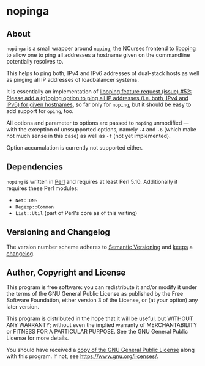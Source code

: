 nopinga
=======

About
-----

`nopinga` is a small wrapper around `noping`, the NCurses frontend to
[liboping](https://github.com/octo/liboping) to allow one to ping all
addresses a hostname given on the commandline potentially resolves to.

This helps to ping both, IPv4 and IPv6 addresses of dual-stack hosts
as well as pinging all IP addresses of loadbalancer systems.

It is essentially an implementation of [liboping feature request
(issue) #52: Please add a (n)oping option to ping all IP addresses
(i.e. both, IPv4 and IPv6) for given
hostnames](https://github.com/octo/liboping/issues/52), so far only
for `noping`, but it should be easy to add support for `oping`, too.

All options and parameter to options are passed to `noping` unmodified
— with the exception of unssupported options, namely `-4` and `-6`
(which make not much sense in this case) as well as `-f` (not yet
implemented).

Option accumulation is currently not supported either.


Dependencies
------------

`noping` is written in [Perl](https://www.perl.org/) and requires at
least Perl 5.10. Additionally it requires these Perl modules:

* `Net::DNS`
* `Regexp::Common`
* `List::Util` (part of Perl's core as of this writing)


Versioning and Changelog
------------------------

The version number scheme adheres to [Semantic
Versioning](https://semver.org/) and
[keeps](https://keepachangelog.com/en/1.0.0/) a
[changelog](CHANGELOG.md).


Author, Copyright and License
-----------------------------

This program is free software: you can redistribute it and/or modify
it under the terms of the GNU General Public License as published by
the Free Software Foundation, either version 3 of the License, or
(at your option) any later version.

This program is distributed in the hope that it will be useful, but
WITHOUT ANY WARRANTY; without even the implied warranty of
MERCHANTABILITY or FITNESS FOR A PARTICULAR PURPOSE.  See the
GNU General Public License for more details.

You should have received a [copy of the GNU General Public
License](LICENSE.md) along with this program.  If not, see
https://www.gnu.org/licenses/.
